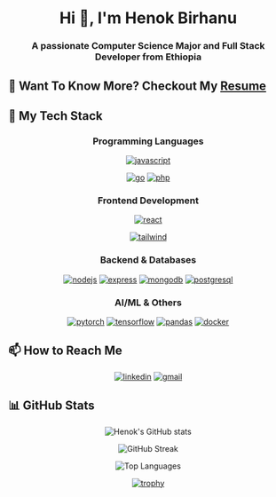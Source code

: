 <h1 align="center">Hi 👋, I'm Henok Birhanu</h1>
<h3 align="center">A passionate Computer Science Major and Full Stack Developer from Ethiopia</h3>

<h2>📄 Want To Know More? Checkout My <a href="https://drive.google.com/file/d/1uxq7Ng-zUI9vmh5DVV-HQJ3-lz-uy1-t/view?usp=sharing">Resume</a></h2>

<h2>🚀 My Tech Stack</h2>

<div align="center">
  
### Programming Languages
<p>
  <a href="https://www.javascript.com/" target="_blank"><img src="https://img.shields.io/badge/JavaScript-F7DF1E?style=for-the-badge&logo=javascript&logoColor=black" alt="javascript"/></a>

  <a href="https://go.dev/" target="_blank"><img src="https://img.shields.io/badge/Go-00ADD8?style=for-the-badge&logo=go&logoColor=white" alt="go"/></a>
  <a href="https://www.php.net/" target="_blank"><img src="https://img.shields.io/badge/PHP-777BB4?style=for-the-badge&logo=php&logoColor=white" alt="php"/></a>
</p>

### Frontend Development
<p>
  <a href="https://reactjs.org/" target="_blank"><img src="https://img.shields.io/badge/React-20232A?style=for-the-badge&logo=react&logoColor=61DAFB" alt="react"/></a>

  <a href="https://tailwindcss.com/" target="_blank"><img src="https://img.shields.io/badge/Tailwind_CSS-38B2AC?style=for-the-badge&logo=tailwind-css&logoColor=white" alt="tailwind"/></a>

</p>

### Backend & Databases
<p>
  <a href="https://nodejs.org/" target="_blank"><img src="https://img.shields.io/badge/Node.js-339933?style=for-the-badge&logo=nodedotjs&logoColor=white" alt="nodejs"/></a>
  <a href="https://expressjs.com/" target="_blank"><img src="https://img.shields.io/badge/Express.js-000000?style=for-the-badge&logo=express&logoColor=white" alt="express"/></a>
  <a href="https://www.mongodb.com/" target="_blank"><img src="https://img.shields.io/badge/MongoDB-4EA94B?style=for-the-badge&logo=mongodb&logoColor=white" alt="mongodb"/></a>
  <a href="https://www.postgresql.org/" target="_blank"><img src="https://img.shields.io/badge/PostgreSQL-316192?style=for-the-badge&logo=postgresql&logoColor=white" alt="postgresql"/></a>
</p>

### AI/ML & Others
<p>
  <a href="https://pytorch.org/" target="_blank"><img src="https://img.shields.io/badge/PyTorch-EE4C2C?style=for-the-badge&logo=pytorch&logoColor=white" alt="pytorch"/></a>
  <a href="https://www.tensorflow.org/" target="_blank"><img src="https://img.shields.io/badge/TensorFlow-FF6F00?style=for-the-badge&logo=tensorflow&logoColor=white" alt="tensorflow"/></a>
  <a href="https://pandas.pydata.org/" target="_blank"><img src="https://img.shields.io/badge/Pandas-2C2D72?style=for-the-badge&logo=pandas&logoColor=white" alt="pandas"/></a>
  <a href="https://www.docker.com/" target="_blank"><img src="https://img.shields.io/badge/Docker-2CA5E0?style=for-the-badge&logo=docker&logoColor=white" alt="docker"/></a>
</p>
</div>

<h2>📫 How to Reach Me</h2>
<p align="center">
  <a href="https://www.linkedin.com/in/henok-birhanu-cs22" target="_blank"><img src="https://img.shields.io/badge/LinkedIn-0077B5?style=for-the-badge&logo=linkedin&logoColor=white" alt="linkedin"/></a>
  <a href="mailto:henokbirhanu1622@gmail.com" target="_blank"><img src="https://img.shields.io/badge/Gmail-D14836?style=for-the-badge&logo=gmail&logoColor=white" alt="gmail"/></a>
</p>

<h2>📊 GitHub Stats</h2>

<div align="center">
  
![Henok's GitHub stats](https://github-readme-stats.vercel.app/api?username=enoch-B&show_icons=true&theme=dark&hide_border=true&bg_color=0d1117&title_color=58a6ff&icon_color=58a6ff&text_color=c9d1d9)

![GitHub Streak](https://github-readme-streak-stats.herokuapp.com/?user=enoch-B&theme=dark&hide_border=true&background=0d1117&stroke=58a6ff&ring=58a6ff&fire=58a6ff&currStreakNum=c9d1d9&sideNums=c9d1d9&currStreakLabel=c9d1d9&sideLabels=c9d1d9&dates=8b949e)

![Top Languages](https://github-readme-stats.vercel.app/api/top-langs/?username=enoch-B&layout=compact&theme=dark&hide_border=true&bg_color=0d1117&title_color=58a6ff&text_color=c9d1d9)

[![trophy](https://github-profile-trophy.vercel.app/?username=enoch-B&theme=onedark&no-frame=true&no-bg=true&margin-w=10&margin-h=10&column=4)](https://github.com/ryo-ma/github-profile-trophy)

</div>
